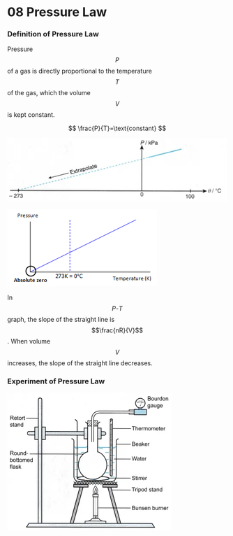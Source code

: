 # 08 Pressure Law

### Definition of Pressure Law

Pressure $$P$$ of a gas is directly proportional to the temperature $$T$$ of the gas, which the volume $$V$$ is kept constant.

$$
\frac{P}{T}=\text{constant}
$$

![](../../../.gitbook/assets/image%20%289%29.png)

![](../../../.gitbook/assets/image%20%286%29.png)

In $$P\text{-}T$$ graph, the slope of the straight line is $$\frac{nR}{V}$$. When volume $$V$$ increases, the slope of the straight line decreases.

### Experiment of Pressure Law

![](../../../.gitbook/assets/image%20%281%29.png)



